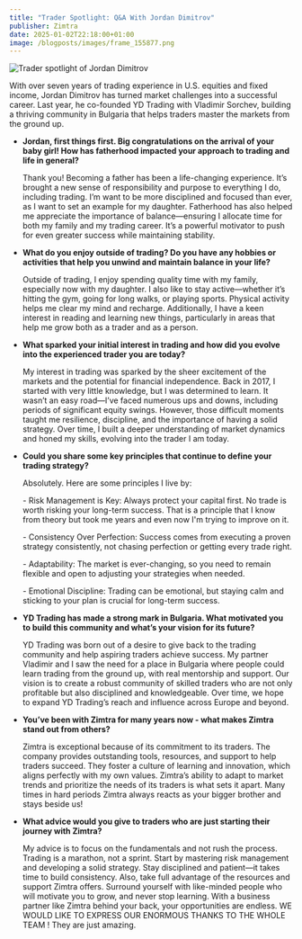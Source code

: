 ```yaml
---
title: "Trader Spotlight: Q&A With Jordan Dimitrov"
publisher: Zimtra
date: 2025-01-02T22:18:00+01:00
image: /blogposts/images/frame_155877.png
---
```

![Trader spotlight of Jordan Dimitrov](/blogposts/images/frame_155877.png "Trader Spotlight: Meet Jordan Dimitrov")

With over seven years of trading experience in U.S. equities and fixed income, Jordan Dimitrov has turned market challenges into a successful career. Last year, he co-founded YD Trading with Vladimir Sorchev, building a thriving community in Bulgaria that helps traders master the markets from the ground up.

* **Jordan, first things first. Big congratulations on the arrival of your baby girl! How has fatherhood impacted your approach to trading and life in general?**

  Thank you! Becoming a father has been a life-changing experience. It’s brought a new sense of responsibility and purpose to everything I do, including trading. I’m want to be more disciplined and focused than ever, as I want to set an example for my daughter. Fatherhood has also helped me appreciate the importance of balance—ensuring I allocate time for both my family and my trading career. It’s a powerful motivator to push for even greater success while maintaining stability.
* **What do you enjoy outside of trading? Do you have any hobbies or activities that help you unwind and maintain balance in your life?**

  Outside of trading, I enjoy spending quality time with my family, especially now with my daughter. I also like to stay active—whether it’s hitting the gym, going for long walks, or playing sports. Physical activity helps me clear my mind and recharge. Additionally, I have a keen interest in reading and learning new things, particularly in areas that help me grow both as a trader and as a person.
* **What sparked your initial interest in trading and how did you evolve into the experienced trader you are today?**

  My interest in trading was sparked by the sheer excitement of the markets and the potential for financial independence. Back in 2017, I started with very little knowledge, but I was determined to learn. It wasn’t an easy road—I’ve faced numerous ups and downs, including periods of significant equity swings. However, those difficult moments taught me resilience, discipline, and the importance of having a solid strategy. Over time, I built a deeper understanding of market dynamics and honed my skills, evolving into the trader I am today.
* **Could you share some key principles that continue to define your trading strategy?**

  Absolutely. Here are some principles I live by:

  \-  Risk Management is Key: Always protect your capital first. No trade is worth risking your long-term success. That is a principle that I know from theory but took me years and even now I'm trying to improve on it.

  \- Consistency Over Perfection: Success comes from executing a proven strategy consistently, not chasing perfection or getting every trade right.

  \- Adaptability: The market is ever-changing, so you need to remain flexible and open to adjusting your strategies when needed.

  \- Emotional Discipline: Trading can be emotional, but staying calm and sticking to your plan is crucial for long-term success.
* **YD Trading has made a strong mark in Bulgaria. What motivated you to build this community and what’s your vision for its future?**

  YD Trading was born out of a desire to give back to the trading community and help aspiring traders achieve success. My partner Vladimir and I saw the need for a place in Bulgaria where people could learn trading from the ground up, with real mentorship and support. Our vision is to create a robust community of skilled traders who are not only profitable but also disciplined and knowledgeable. Over time, we hope to expand YD Trading’s reach and influence across Europe and beyond.
* **You’ve been with Zimtra for many years now - what makes Zimtra stand out from others?**

  Zimtra is exceptional because of its commitment to its traders. The company provides outstanding tools, resources, and support to help traders succeed. They foster a culture of learning and innovation, which aligns perfectly with my own values. Zimtra’s ability to adapt to market trends and prioritize the needs of its traders is what sets it apart. Many times in hard periods Zimtra always reacts as your bigger brother and stays beside us!
* **What advice would you give to traders who are just starting their journey with Zimtra?**

  My advice is to focus on the fundamentals and not rush the process. Trading is a marathon, not a sprint. Start by mastering risk management and developing a solid strategy. Stay disciplined and patient—it takes time to build consistency. Also, take full advantage of the resources and support Zimtra offers. Surround yourself with like-minded people who will motivate you to grow, and never stop learning. With a business partner like Zimtra behind your back, your opportunities are endless. WE WOULD LIKE TO EXPRESS OUR ENORMOUS THANKS TO THE WHOLE TEAM ! They are just amazing.
